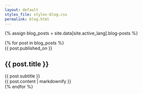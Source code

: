 ```yaml
---
layout: default
styles_file: styles-blog.css
permalink: blog.html
---
```


{% assign blog_posts = site.data[site.active_lang].blog-posts %}

<section class="text-page">
    {% for post in blog_posts %}
    <div class="container">
        <div class="blog-post">
            <div class="blog-date">{{ post.published_on }}</div>
            <h2 class="blog-card-title blog-header">{{ post.title }}</h2>
            <div class="blog-subtitle">{{ post.subtitle }}</div>
            <div class="blog-content">{{ post.content | markdownify }}</div>
        </div>
    </div>
    {% endfor %}
</section>